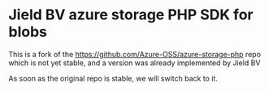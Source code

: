 # Jield BV azure storage PHP SDK for blobs

This is a fork of the https://github.com/Azure-OSS/azure-storage-php repo which is not yet stable, and a version was
already implemented by Jield BV

As soon as the original repo is stable, we will switch back to it.